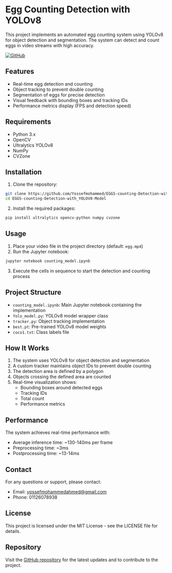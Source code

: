 # Egg Counting Detection with YOLOv8

This project implements an automated egg counting system using YOLOv8 for object detection and segmentation. The system can detect and count eggs in video streams with high accuracy.

[![GitHub](https://img.shields.io/badge/GitHub-Repository-blue)](https://github.com/Yossefmohammed/EGGS-counting-Detection-with_YOLOV8-Model)

## Features

- Real-time egg detection and counting
- Object tracking to prevent double counting
- Segmentation of eggs for precise detection
- Visual feedback with bounding boxes and tracking IDs
- Performance metrics display (FPS and detection speed)

## Requirements

- Python 3.x
- OpenCV
- Ultralytics YOLOv8
- NumPy
- CVZone

## Installation

1. Clone the repository:
```bash
git clone https://github.com/Yossefmohammed/EGGS-counting-Detection-with_YOLOV8-Model.git
cd EGGS-counting-Detection-with_YOLOV8-Model
```

2. Install the required packages:
```bash
pip install ultralytics opencv-python numpy cvzone
```

## Usage

1. Place your video file in the project directory (default: `egg.mp4`)
2. Run the Jupyter notebook:
```bash
jupyter notebook counting_model.ipynb
```

3. Execute the cells in sequence to start the detection and counting process

## Project Structure

- `counting_model.ipynb`: Main Jupyter notebook containing the implementation
- `Yolo_model.py`: YOLOv8 model wrapper class
- `tracker.py`: Object tracking implementation
- `best.pt`: Pre-trained YOLOv8 model weights
- `coco1.txt`: Class labels file

## How It Works

1. The system uses YOLOv8 for object detection and segmentation
2. A custom tracker maintains object IDs to prevent double counting
3. The detection area is defined by a polygon
4. Objects crossing the defined area are counted
5. Real-time visualization shows:
   - Bounding boxes around detected eggs
   - Tracking IDs
   - Total count
   - Performance metrics

## Performance

The system achieves real-time performance with:
- Average inference time: ~130-140ms per frame
- Preprocessing time: ~3ms
- Postprocessing time: ~13-14ms

## Contact

For any questions or support, please contact:

- Email: ypssefmohammedahmed@gmail.com
- Phone: 01126078938

## License

This project is licensed under the MIT License - see the LICENSE file for details.

## Repository

Visit the [GitHub repository](https://github.com/Yossefmohammed/EGGS-counting-Detection-with_YOLOV8-Model) for the latest updates and to contribute to the project.
